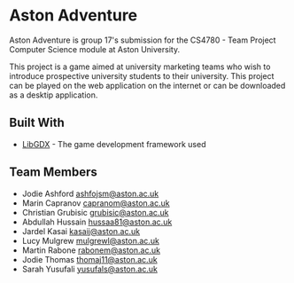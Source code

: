 # Aston Adventure
Aston Adventure is group 17's submission for the CS4780 - Team Project Computer Science module at Aston University.

This project is a game aimed at university marketing teams who wish to introduce prospective university students to their university. This project can be played on the web application on the internet or can be downloaded as a desktip application.

## Built With
* [LibGDX](https://libgdx.badlogicgames.com/documentation/) - The game development framework used

## Team Members
* Jodie Ashford <ashfojsm@aston.ac.uk>
* Marin Capranov <capranom@aston.ac.uk>
* Christian Grubisic <grubisic@aston.ac.uk>
* Abdullah Hussain <hussaa81@aston.ac.uk>
* Jardel Kasai <kasaij@aston.ac.uk>
* Lucy Mulgrew <mulgrewl@aston.ac.uk>
* Martin Rabone <rabonem@aston.ac.uk>
* Jodie Thomas <thomaj11@aston.ac.uk>
* Sarah Yusufali <yusufals@aston.ac.uk>

